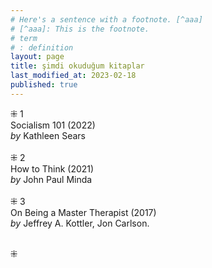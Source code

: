 ```yaml
---
# Here's a sentence with a footnote. [^aaa]
# [^aaa]: This is the footnote.
# term
# : definition
layout: page  
title: şimdi okuduğum kitaplar  
last_modified_at: 2023-02-18
published: true  
---
```


⁜ 1  
Socialism 101 (2022)  
<i> by </i> Kathleen Sears  
<br />
⁜ 2  
How to Think (2021)  
<i> by </i> John Paul Minda  
<br />
⁜ 3  
On Being a Master Therapist (2017)  
<i> by </i> Jeffrey A. Kottler, Jon Carlson.   
<br />  

⁜  


  
